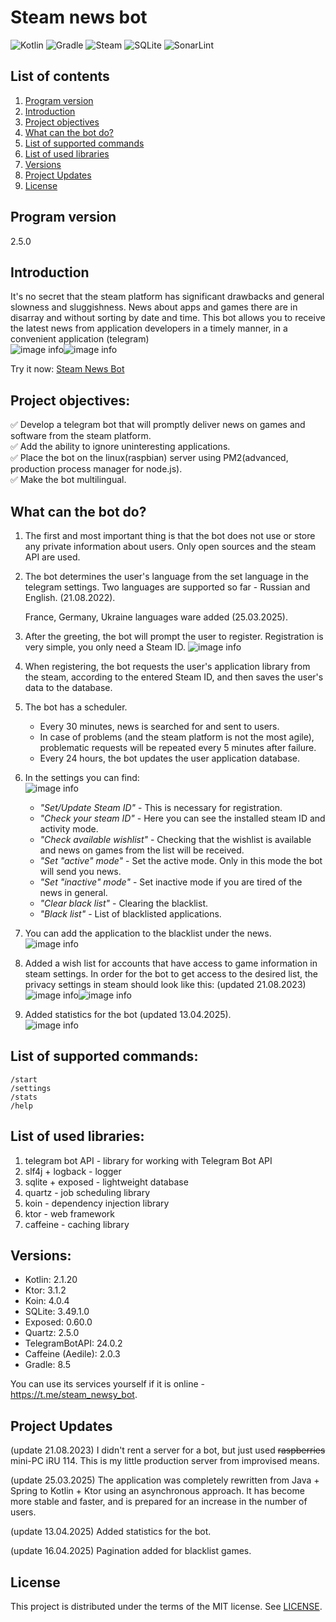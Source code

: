 # Steam news bot

![Kotlin](https://img.shields.io/badge/kotlin-%237F52FF.svg?style=for-the-badge&logo=kotlin&logoColor=white)
![Gradle](https://img.shields.io/badge/Gradle-02303A.svg?style=for-the-badge&logo=Gradle&logoColor=white)
![Steam](https://img.shields.io/badge/steam-%23000000.svg?style=for-the-badge&logo=steam&logoColor=white)
![SQLite](https://img.shields.io/badge/sqlite-%2307405e.svg?style=for-the-badge&logo=sqlite&logoColor=white)
![SonarLint](https://img.shields.io/badge/SonarLint-CB2029?style=for-the-badge&logo=sonarlint&logoColor=white)</br>

## List of contents

1. [Program version](#program-version)
2. [Introduction](#introduction)
3. [Project objectives](#program-version)
4. [What can the bot do?](#what-can-the-bot-do)
5. [List of supported commands](#list-of-supported-commands)
6. [List of used libraries](#list-of-used-libraries)
7. [Versions](#versions)
8. [Project Updates](#project-updates)
9. [License](#license)

## Program version

2.5.0

## Introduction

It's no secret that the steam platform has significant drawbacks and general slowness and
sluggishness. News about apps
and games there are in disarray and without sorting by date and time. This bot allows you to receive
the latest news
from application developers in a timely manner, in a convenient application (telegram)<br/>
![image info](images/image01.jpg)![image info](images/image00.jpg)

Try it now: [Steam News Bot](https://t.me/steam_newsy_bot)

## Project objectives:

✅ Develop a telegram bot that will promptly deliver news on games and software from the steam
platform.<br/>
✅ Add the ability to ignore uninteresting applications.<br/>
✅ Place the bot on the linux(raspbian) server using PM2(advanced, production process manager for
node.js).<br/>
✅ Make the bot multilingual.<br/>

## What can the bot do?

1. The first and most important thing is that the bot does not use or store any private information
   about users. Only
   open sources and the steam API are used.
2. The bot determines the user's language from the set language in the telegram settings. Two
   languages are supported so far - Russian and English. (21.08.2022).

   France, Germany, Ukraine languages ware added (25.03.2025).
3. After the greeting, the bot will prompt the user to register. Registration is very simple, you
   only need a Steam ID.
   ![image info](images/image03.jpg)
4. When registering, the bot requests the user's application library from the steam, according to
   the entered Steam ID,
   and then saves the user's data to the database.
5. The bot has a scheduler.
    - Every 30 minutes, news is searched for and sent to users.
    - In case of problems (and the steam platform is not the
      most agile), problematic requests will be repeated every 5 minutes after failure.
    - Every 24 hours, the bot updates the user application database.
6. In the settings you can find:<br/>
   ![image info](images/image02.jpg)
    - _"Set/Update Steam ID"_ - This is necessary for registration.
    - _"Check your steam ID"_ - Here you can see the installed steam ID and activity mode.
    - _"Check available wishlist"_ - Checking that the wishlist is available and news on games from
      the list will be received.
    - _"Set \"active\" mode"_ - Set the active mode. Only in this mode the bot will send you news.
    - _"Set \"inactive\" mode"_ - Set inactive mode if you are tired of the news in general.
    - _"Clear black list"_ - Clearing the blacklist.
    - _"Black list"_ - List of blacklisted applications.
7. You can add the application to the blacklist under the news.<br/>
   ![image info](images/image04.jpg)
8. Added a wish list for accounts that have access to game information in steam settings. In order
   for the bot to get access to the desired list, the privacy settings in steam should look like
   this: (updated 21.08.2023)<br/>
   ![image info](images/image06.jpg)![image info](images/image07.jpg)
9. Added statistics for the bot (updated 13.04.2025).<br/>
   ![image info](images/image08.jpg)

## List of supported commands:

    /start
    /settings
    /stats
    /help

## List of used libraries:

1. telegram bot API - library for working with Telegram Bot API
2. slf4j + logback - logger
3. sqlite + exposed - lightweight database
4. quartz - job scheduling library
5. koin - dependency injection library
6. ktor - web framework
7. caffeine - caching library

## Versions:

- Kotlin: 2.1.20</br>
- Ktor: 3.1.2</br>
- Koin: 4.0.4</br>
- SQLite: 3.49.1.0</br>
- Exposed: 0.60.0</br>
- Quartz: 2.5.0</br>
- TelegramBotAPI: 24.0.2</br>
- Caffeine (Aedile): 2.0.3</br>
- Gradle: 8.5</br>

You can use its services yourself if it is online - https://t.me/steam_newsy_bot.

## Project Updates

(update 21.08.2023)
I didn't rent a server for a bot, but just used ~~raspberries~~ mini-PC iRU 114. This is my little
production server
from improvised means.

(update 25.03.2025)
The application was completely rewritten from Java + Spring to Kotlin + Ktor using an asynchronous
approach.
It has become more stable and faster, and is prepared for an increase in the number of users.

(update 13.04.2025)
Added statistics for the bot.

(update 16.04.2025)
Pagination added for blacklist games.

## License

This project is distributed under the terms of the MIT license. See [LICENSE](LICENSE).